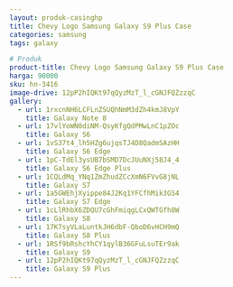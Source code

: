 ```yaml
---
layout: produk-casinghp
title: Chevy Logo Samsung Galaxy S9 Plus Case
categories: samsung
tags: galaxy

# Produk
product-title: Chevy Logo Samsung Galaxy S9 Plus Case
harga: 90000
sku: hn-3416
image-drive: 12pP2hIQKt97qQyzMzT_l_cGNJFQZzzqC
gallery:
  - url: 1rxcnNH6LCFLnZSUQhNmM3dZh4kmJ8VpY
    title: Galaxy Note 8
  - url: 17vlYoWN0diNM-QsyKfgQdPMwLnC1pZOc
    title: Galaxy S6
  - url: 1vS37t4_lh5HZg6ujqsTJ4D8QadmSAzHH
    title: Galaxy S6 Edge
  - url: 1pC-TdEl3ysUB7bSMD7DcJUuNXj58J4_4
    title: Galaxy S6 Edge Plus
  - url: 1CQLdMq_YNq1ZmZhudZCcXmN6FVvG8jNL
    title: Galaxy S7
  - url: 1a5GWEhjXyippe84J2Kq1YFCfhMik3GS4
    title: Galaxy S7 Edge
  - url: 1cLlRhbX6ZDQU7cGhFmiqgLCxQWTGfh8W
    title: Galaxy S8
  - url: 17K7syVLaLuntkJH6dbF-QboD6vHCH9mQ
    title: Galaxy S8 Plus
  - url: 1RSf9bRshcYhCY1qylB36GFuLsuTEr9ak
    title: Galaxy S9
  - url: 12pP2hIQKt97qQyzMzT_l_cGNJFQZzzqC
    title: Galaxy S9 Plus
---
```

